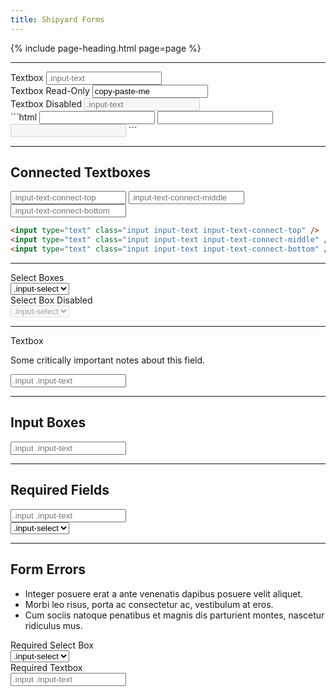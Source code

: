 ```yaml
---
title: Shipyard Forms
---
```


{% include page-heading.html page=page %}

---

<div class="col-container input-group">
  <div class="col col-100 col-x1-33 margin-bottom-sm margin-bottom-x1-none">
    <label class="label">Textbox</label>
    <input type="text" class="input input-text" placeholder=".input-text" />
  </div>
  <div class="col col-100 col-x1-33 margin-bottom-sm margin-bottom-x1-none">
    <label class="label">Textbox Read-Only</label>
    <input type="text" class="input input-text input-readonly" placeholder=".input-readonly" value="copy-paste-me" readonly />
  </div>
  <div class="col col-100 col-x1-33 margin-bottom-sm margin-bottom-x1-none">
    <label class="label">Textbox Disabled</label>
    <input type="text" class="input input-text" placeholder=".input-text" disabled />
  </div>
</div>
```html
<!-- Default Textbox -->
<input type="text" class="input input-text" />

<!-- Read-Only Textbox -->
<input type="text" class="input input-text input-readonly" readonly />

<!-- Disabled Textbox -->
<input type="text" class="input input-text" disabled />
```

---

## Connected Textboxes

<div class="input-group">
  <input type="text" class="input input-text input-text-connect-top" placeholder=".input-text-connect-top" />
  <input type="text" class="input input-text input-text-connect-middle" placeholder=".input-text-connect-middle" />
  <input type="text" class="input input-text input-text-connect-bottom" placeholder=".input-text-connect-bottom" />
</div>

```html
<input type="text" class="input input-text input-text-connect-top" />
<input type="text" class="input input-text input-text-connect-middle" />
<input type="text" class="input input-text input-text-connect-bottom" />
```

---

<div class="col-container input-group">
  <div class="col">
    <label class="label">Select Boxes</label>
    <div class="input-select-container">
      <select class="input input-select">
        <option class="input-option-placeholder">.input-select</option>
        {% for i in (1..10) %}
          <option>{{ i }}</option>
        {% endfor %}
      </select>
    </div>
  </div>
  <div class="col">
    <label class="label">Select Box Disabled</label>
    <div class="input-select-container input-select-container-disabled">
      <select class="input input-select" disabled>
        <option class="input-option-placeholder">.input-select</option>
        {% for i in (1..10) %}
          <option>{{ i }}</option>
        {% endfor %}
      </select>
    </div>
  </div>
</div>

---

<div class="input-group">
  <label class="label">Textbox</label>
  <p class="label-note">Some critically important notes about this field.</p>
  <input type="text" class="input input-text" placeholder=".input .input-text" />
</div>

---

<h2 class="margin-bottom-xs">Input Boxes</h2>
<div class="input-box">
  <input type="text" class="input input-text" placeholder=".input .input-text" />
</div>

---

<h2 class="margin-bottom-xs">Required Fields</h2>
<div class="col-container">
  <div class="col col-50">
    <div class="input-required">
      <input type="text" class="input input-text" placeholder=".input .input-text" />
    </div>
  </div>
  <div class="col col-50">
    <div class="input-required">
      <div class="input-select-container">
        <select class="input input-select">
          <option class="input-option-placeholder">.input-select</option>
          {% for i in (1..10) %}
            <option>{{ i }}</option>
          {% endfor %}
        </select>
      </div>
    </div>
  </div>
</div>

---

<h2 class="margin-bottom-xs">Form Errors</h2>
<div class="form-error-container">
  <ul class="form-error-list">
    <li class="form-error-item">
      <span class="form-error-text">Integer posuere erat a ante venenatis dapibus posuere velit aliquet.</span>
    </li>
    <li class="form-error-item">
      <span class="form-error-text">Morbi leo risus, porta ac consectetur ac, vestibulum at eros.</span>
    </li>
    <li class="form-error-item">
      <span class="form-error-text">Cum sociis natoque penatibus et magnis dis parturient montes, nascetur ridiculus mus.</span>
    </li>
  </ul>
</div>
<div class="col-container margin-top-md margin-bottom-md">
  <div class="col col-50 input-error">
    <label class="label">Required Select Box</label>
    <div class="input-required">
      <div class="input-select-container">
        <select class="input input-select">
          <option class="input-option-placeholder">.input-select</option>
          {% for i in (1..10) %}
            <option>{{ i }}</option>
          {% endfor %}
        </select>
      </div>
    </div>
  </div>
  <div class="col col-50 input-error">
    <label class="label">Required Textbox</label>
    <div class="input-required">
      <input type="text" class="input input-text" placeholder=".input .input-text" />
    </div>
  </div>
</div>
